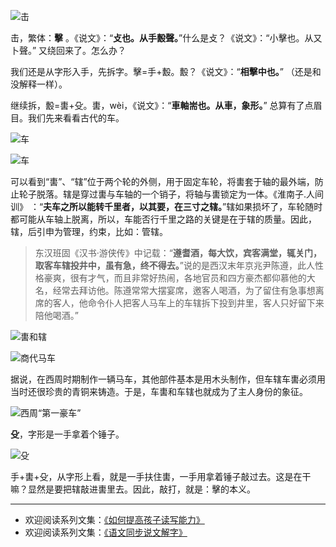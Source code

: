 ![击](http://upload-images.jianshu.io/upload_images/275449-d4c2677b2973cfe7.png?imageMogr2/auto-orient/strip%7CimageView2/2/w/1240)

击，繁体：**擊** 。《说文》：“**攴也。从手毄聲。**”什么是攴？《说文》：“小擊也。从又卜聲。” 又绕回来了。怎么办？

我们还是从字形入手，先拆字。擊=手+毄。毄？《说文》：“**相擊中也。**” （还是和没解释一样）。

继续拆，毄=軎+殳。軎，wèi，《说文》：“**車軸耑也。从車，象形。**” 总算有了点眉目。我们先来看看古代的车。

![车](http://upload-images.jianshu.io/upload_images/275449-967f31e707c1a174.png?imageMogr2/auto-orient/strip%7CimageView2/2/w/1240)

![车](http://upload-images.jianshu.io/upload_images/275449-c3eb5adb4c6c8643.png?imageMogr2/auto-orient/strip%7CimageView2/2/w/1240)

可以看到“軎”、“辖”位于两个轮的外侧，用于固定车轮，将軎套于轴的最外端，防止轮子脱落。辖是穿过軎与车轴的一个销子，将轴与軎锁定为一体。《淮南子.人间训》 ：“**夫车之所以能转千里者，以其要，在三寸之辖。**”辖如果损坏了，车轮随时都可能从车轴上脱离，所以，车能否行千里之路的关键是在于辖的质量。因此，辖，后引申为管理，约束，比如：管辖。

>东汉班固《汉书·游侠传》中记载：“**遵耆酒，每大饮，宾客满堂，辄关门，取客车辖投井中，虽有急，终不得去。**”说的是西汉末年京兆尹陈遵，此人性格豪爽，很有才气，而且非常好热闹，各地官员和四方豪杰都仰慕他的大名，经常去拜访他。陈遵常常大摆宴席，邀客人喝酒，为了留住有急事想离席的客人，他命令仆人把客人马车上的车辖拆下投到井里，客人只好留下来陪他喝酒。”

![軎和辖](http://upload-images.jianshu.io/upload_images/275449-de499a104c6baec8.png?imageMogr2/auto-orient/strip%7CimageView2/2/w/1240)

![商代马车](http://upload-images.jianshu.io/upload_images/275449-101f768ea5da84a0.jpg?imageMogr2/auto-orient/strip%7CimageView2/2/w/1240)

据说，在西周时期制作一辆马车，其他部件基本是用木头制作，但车辖车軎必须用当时还很珍贵的青铜来铸造。于是，车軎和车辖也就成为了主人身份的象征。

![西周“第一豪车”](http://upload-images.jianshu.io/upload_images/275449-0e19f8b427a94cbe.jpg?imageMogr2/auto-orient/strip%7CimageView2/2/w/1240)

**殳**，字形是一手拿着个锤子。

![殳](http://upload-images.jianshu.io/upload_images/275449-040926e3e7e79bc8.png?imageMogr2/auto-orient/strip%7CimageView2/2/w/1240)

手+軎+殳，从字形上看，就是一手扶住軎，一手用拿着锤子敲过去。这是在干嘛？显然是要把辖敲进軎里去。因此，敲打，就是：擊的本义。

----
* 欢迎阅读系列文集：[《如何提高孩子读写能力》](http://www.jianshu.com/nb/8869173)
* 欢迎阅读系列文集：[《语文同步说文解字》](http://www.jianshu.com/notebooks/6718880/latest)
